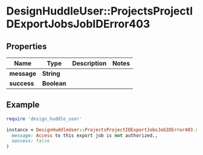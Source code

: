 # DesignHuddleUser::ProjectsProjectIDExportJobsJobIDError403

## Properties

| Name | Type | Description | Notes |
| ---- | ---- | ----------- | ----- |
| **message** | **String** |  |  |
| **success** | **Boolean** |  |  |

## Example

```ruby
require 'design_huddle_user'

instance = DesignHuddleUser::ProjectsProjectIDExportJobsJobIDError403.new(
  message: Access to this export job is not authorized.,
  success: false
)
```

